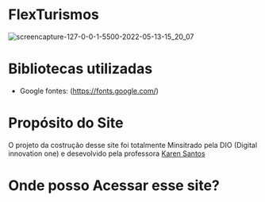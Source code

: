 # FlexTurismos
![screencapture-127-0-0-1-5500-2022-05-13-15_20_07](https://user-images.githubusercontent.com/102835801/168345027-ec1822f1-b526-42d0-85b9-a3d21ea1d0a8.png)

# Bibliotecas utilizadas
 - Google fontes: (https://fonts.google.com/)

# Propósito do Site
 <p> O projeto da costrução desse site foi totalmente Minsitrado pela DIO (Digital innovation one) e desevolvido pela professora  <a href="http://gitlab.com/karensantos/project-flexbox-dio" target="_blank" rel="external">Karen Santos</a></p>
 
 # Onde posso Acessar esse site?
  
